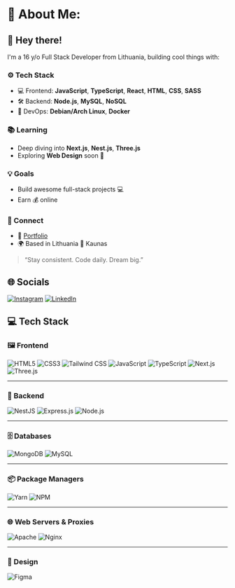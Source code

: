 # 💫 About Me:
## 👋 Hey there!  
I'm a 16 y/o Full Stack Developer from Lithuania, building cool things with:

### ⚙️ Tech Stack
- 💻 Frontend: **JavaScript**, **TypeScript**, **React**, **HTML**, **CSS**, **SASS**
- 🛠 Backend: **Node.js**, **MySQL**, **NoSQL**
- 🐧 DevOps: **Debian/Arch Linux**, **Docker**

### 📚 Learning
- Deep diving into **Next.js**, **Nest.js**, **Three.js**
- Exploring **Web Design** soon 🎨

### 💡 Goals
- Build awesome full-stack projects 💻
- Earn 💰 online

### 🔗 Connect
- 💼 [Portfolio](https://pamkenas.dev)
- 🌍 Based in Lithuania 📍 Kaunas

> “Stay consistent. Code daily. Dream big.”

## 🌐 Socials

[![Instagram](https://custom-icon-badges.demolab.com/badge/Instagram-E4405F?style=for-the-badge&logo=instagram&logoColor=fff)](https://instagram.com/pamkenas) [![LinkedIn](https://custom-icon-badges.demolab.com/badge/LinkedIn-0A66C2?style=for-the-badge&logo=linkedin-white&logoColor=fff)](https://www.linkedin.com/in/povilas-puzinauskas-650686369)


## 💻 Tech Stack

### 🖼️ Frontend
![HTML5](https://img.shields.io/badge/html5-%23E34F26.svg?style=for-the-badge&logo=html5&logoColor=white) ![CSS3](https://img.shields.io/badge/css3-%231572B6.svg?style=for-the-badge&logo=css3&logoColor=white) ![Tailwind CSS](https://img.shields.io/badge/Tailwind_CSS-%2338B2AC.svg?style=for-the-badge&logo=tailwind-css&logoColor=white) ![JavaScript](https://img.shields.io/badge/javascript-%23323330.svg?style=for-the-badge&logo=javascript&logoColor=%23F7DF1E) ![TypeScript](https://img.shields.io/badge/typescript-%23007ACC.svg?style=for-the-badge&logo=typescript&logoColor=white) ![Next.js](https://img.shields.io/badge/Next.js-black?style=for-the-badge&logo=nextdotjs&logoColor=white) ![Three.js](https://img.shields.io/badge/three.js-black?style=for-the-badge&logo=three.js&logoColor=white)


---

### 🧠 Backend
![NestJS](https://img.shields.io/badge/nestjs-%23E0234E.svg?style=for-the-badge&logo=nestjs&logoColor=white) ![Express.js](https://img.shields.io/badge/express.js-%23404d59.svg?style=for-the-badge&logo=express&logoColor=%2361DAFB) ![Node.js](https://img.shields.io/badge/node.js-%2343853D.svg?style=for-the-badge&logo=node.js&logoColor=white)

---

### 🗄️ Databases
![MongoDB](https://img.shields.io/badge/MongoDB-%234ea94b.svg?style=for-the-badge&logo=mongodb&logoColor=white) ![MySQL](https://img.shields.io/badge/mysql-4479A1.svg?style=for-the-badge&logo=mysql&logoColor=white)

---

### 📦 Package Managers
![Yarn](https://img.shields.io/badge/yarn-%232C8EBB.svg?style=for-the-badge&logo=yarn&logoColor=white) ![NPM](https://img.shields.io/badge/NPM-%23CB3837.svg?style=for-the-badge&logo=npm&logoColor=white)

---

### 🌐 Web Servers & Proxies
![Apache](https://img.shields.io/badge/apache-%23D42029.svg?style=for-the-badge&logo=apache&logoColor=white) ![Nginx](https://img.shields.io/badge/nginx-%23009639.svg?style=for-the-badge&logo=nginx&logoColor=white)

---

### 🎨 Design
![Figma](https://img.shields.io/badge/figma-%23F24E1E.svg?style=for-the-badge&logo=figma&logoColor=white)
